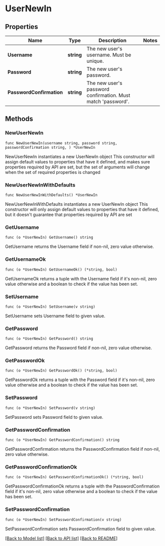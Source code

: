 # UserNewIn

## Properties

Name | Type | Description | Notes
------------ | ------------- | ------------- | -------------
**Username** | **string** | The new user&#39;s username. Must be unique. | 
**Password** | **string** | The new user&#39;s password. | 
**PasswordConfirmation** | **string** | The new user&#39;s password confirmation. Must match &#39;password&#39;. | 

## Methods

### NewUserNewIn

`func NewUserNewIn(username string, password string, passwordConfirmation string, ) *UserNewIn`

NewUserNewIn instantiates a new UserNewIn object
This constructor will assign default values to properties that have it defined,
and makes sure properties required by API are set, but the set of arguments
will change when the set of required properties is changed

### NewUserNewInWithDefaults

`func NewUserNewInWithDefaults() *UserNewIn`

NewUserNewInWithDefaults instantiates a new UserNewIn object
This constructor will only assign default values to properties that have it defined,
but it doesn't guarantee that properties required by API are set

### GetUsername

`func (o *UserNewIn) GetUsername() string`

GetUsername returns the Username field if non-nil, zero value otherwise.

### GetUsernameOk

`func (o *UserNewIn) GetUsernameOk() (*string, bool)`

GetUsernameOk returns a tuple with the Username field if it's non-nil, zero value otherwise
and a boolean to check if the value has been set.

### SetUsername

`func (o *UserNewIn) SetUsername(v string)`

SetUsername sets Username field to given value.


### GetPassword

`func (o *UserNewIn) GetPassword() string`

GetPassword returns the Password field if non-nil, zero value otherwise.

### GetPasswordOk

`func (o *UserNewIn) GetPasswordOk() (*string, bool)`

GetPasswordOk returns a tuple with the Password field if it's non-nil, zero value otherwise
and a boolean to check if the value has been set.

### SetPassword

`func (o *UserNewIn) SetPassword(v string)`

SetPassword sets Password field to given value.


### GetPasswordConfirmation

`func (o *UserNewIn) GetPasswordConfirmation() string`

GetPasswordConfirmation returns the PasswordConfirmation field if non-nil, zero value otherwise.

### GetPasswordConfirmationOk

`func (o *UserNewIn) GetPasswordConfirmationOk() (*string, bool)`

GetPasswordConfirmationOk returns a tuple with the PasswordConfirmation field if it's non-nil, zero value otherwise
and a boolean to check if the value has been set.

### SetPasswordConfirmation

`func (o *UserNewIn) SetPasswordConfirmation(v string)`

SetPasswordConfirmation sets PasswordConfirmation field to given value.



[[Back to Model list]](../README.md#documentation-for-models) [[Back to API list]](../README.md#documentation-for-api-endpoints) [[Back to README]](../README.md)


